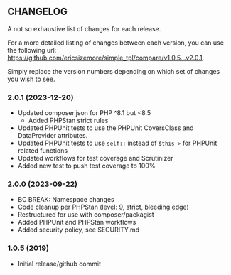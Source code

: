 ## CHANGELOG
A not so exhaustive list of changes for each release.

For a more detailed listing of changes between each version, 
you can use the following url: https://github.com/ericsizemore/simple_tpl/compare/v1.0.5...v2.0.1. 

Simply replace the version numbers depending on which set of changes you wish to see.

### 2.0.1 (2023-12-20)
  * Updated composer.json for PHP ^8.1 but <8.5
    * Added PHPStan strict rules
  * Updated PHPUnit tests to use the PHPUnit CoversClass and DataProvider attributes.
  * Updated PHPUnit tests to use `self::` instead of `$this->` for PHPUnit related functions
  * Updated workflows for test coverage and Scrutinizer
  * Added new test to push test coverage to 100%

### 2.0.0 (2023-09-22)
  * BC BREAK: Namespace changes
  * Code cleanup per PHPStan (level: 9, strict, bleeding edge)
  * Restructured for use with composer/packagist
  * Added PHPUnit and PHPStan workflows
  * Added security policy, see SECURITY.md

### 1.0.5 (2019)

  * Initial release/github commit
